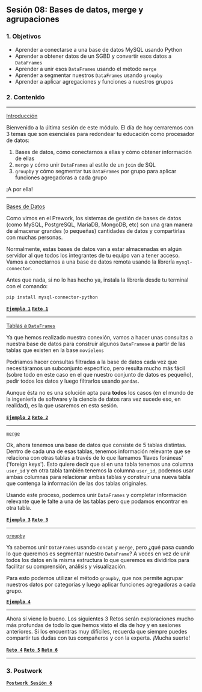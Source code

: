 
## Sesión 08: Bases de datos, merge y agrupaciones

### 1. Objetivos

- Aprender a conectarse a una base de datos MySQL usando Python
- Aprender a obtener datos de un SGBD y convertir esos datos a `DataFrames`
- Aprender a unir esos `DataFrames` usando el método `merge`
- Aprender a segmentar nuestros `DataFrames` usando `groupby`
- Aprender a aplicar agregaciones y funciones a nuestros grupos

### 2. Contenido

---

<ins>Introducción</ins>

Bienvenido a la última sesión de este módulo. El día de hoy cerraremos con 3 temas que son esenciales para redondear tu educación como procesador de datos:

1. Bases de datos, cómo conectarnos a ellas y cómo obtener información de ellas
2. `merge` y cómo unir `DataFrames` al estilo de un `join` de SQL
3. `groupby` y cómo segmentar tus `DataFrames` por grupo para aplicar funciones agregadoras a cada grupo

¡A por ella!

---

<ins>Bases de Datos</ins>

Como vimos en el Prework, los sistemas de gestión de bases de datos (como MySQL, PostgreSQL, MariaDB, MongoDB, etc) son una gran manera de almacenar grandes (o pequeñas) cantidades de datos y compartirlas con muchas personas.

Normalmente, estas bases de datos van a estar almacenadas en algún servidor al que todos los integrantes de tu equipo van a tener acceso. Vamos a conectarnos a una base de datos remota usando la librería `mysql-connector`.

Antes que nada, si no lo has hecho ya, instala la librería desde tu terminal con el comando:

`pip install mysql-connector-python`

>

[**`Ejemplo 1`**](Ejemplo-01/conectandose.ipynb)
[**`Reto 1`**](Reto-01/conectandose.ipynb)

---

<ins>Tablas a `DataFrames`</ins>

Ya que hemos realizado nuestra conexión, vamos a hacer unas consultas a nuestra base de datos para construir algunos `DataFramese` a partir de las tablas que existen en la base `movielens`

Podríamos hacer consultas filtradas a la base de datos cada vez que necesitáramos un subconjunto específico, pero resulta mucho más fácil (sobre todo en este caso en el que nuestro conjunto de datos es pequeño), pedir todos los datos y luego filtrarlos usando `pandas`.

Aunque ésta no es una solución apta para **todos** los casos (en el mundo de la ingeniería de software y la ciencia de datos rara vez sucede eso, en realidad), es la que usaremos en esta sesión.

>

[**`Ejemplo 2`**](Ejemplo-02/tablas_a_dataframes.ipynb)
[**`Reto 2`**](Reto-02/tablas_a_dataframes.ipynb)

---

<ins>`merge`</ins>

Ok, ahora tenemos una base de datos que consiste de 5 tablas distintas. Dentro de cada una de esas tablas, tenemos información relevante que se relaciona con otras tablas a través de lo que llamamos 'llaves foráneas' ('foreign keys'). Esto quiere decir que si en una tabla tenemos una columna `user_id` y en otra tabla también tenemos la columna `user_id`, podemos usar ambas columnas para relacionar ambas tablas y construir una nueva tabla que contenga la información de las dos tablas originales.

Usando este proceso, podemos unir `DataFrames` y completar información relevante que le falte a una de las tablas pero que podamos encontrar en otra tabla.

>

[**`Ejemplo 3`**](Ejemplo-03/merge.ipynb)
[**`Reto 3`**](Reto-03/merge.ipynb)

---

<ins>`groupby`</ins>

Ya sabemos unir `DataFrames` usando `concat` y `merge`, pero ¿qué pasa cuando lo que queremos es segmentar nuestro `DataFrame`? A veces en vez de unir todos los datos en la misma estructura lo que queremos es dividirlos para facilitar su comprensión, análisis y visualización.

Para esto podemos utilizar el método `groupby`, que nos permite agrupar nuestros datos por categorías y luego aplicar funciones agregadoras a cada grupo.

>

[**`Ejemplo 4`**](Ejemplo-04/groupby.ipynb)

---

Ahora sí viene lo bueno. Los siguientes 3 Retos serán exploraciones mucho más profundas de todo lo que hemos visto el día de hoy y en sesiones anteriores. Si los encuentras muy difíciles, recuerda que siempre puedes compartir tus dudas con tus compañeros y con la experta. ¡Mucha suerte!

[**`Reto 4`**](Reto-04/las_mejores_50.ipynb)
[**`Reto 5`**](Reto-05/ratings_de_mas_valoradas.ipynb)
[**`Reto 6`**](Reto-06/lo_que_los_cientificos_aman.ipynb)

---

### 3. Postwork

[**`Postwork Sesión 8`**](Postwork/Readme.md)